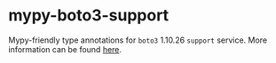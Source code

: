 # mypy-boto3-support

Mypy-friendly type annotations for `boto3` 1.10.26 `support` service.
More information can be found [here](https://github.com/vemel/mypy_boto3).